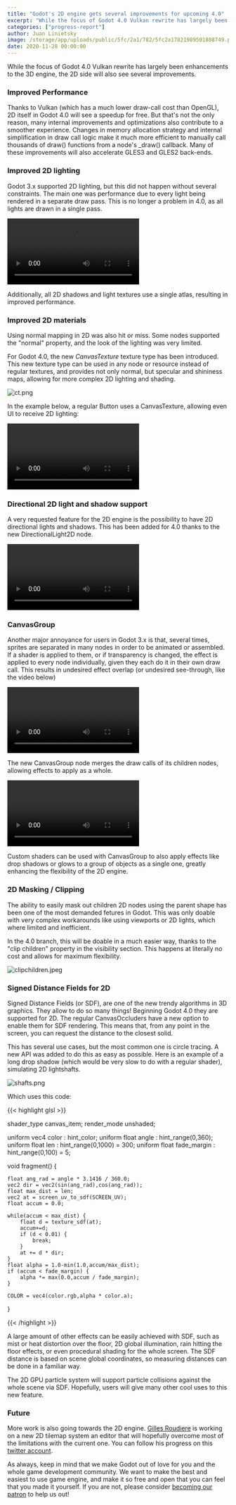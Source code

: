```yaml
---
title: "Godot's 2D engine gets several improvements for upcoming 4.0"
excerpt: "While the focus of Godot 4.0 Vulkan rewrite has largely been improvements to the 3D engine, the 2D side will also see several improvements."
categories: ["progress-report"]
author: Juan Linietsky
image: /storage/app/uploads/public/5fc/2a1/782/5fc2a17821989501808749.png
date: 2020-11-28 00:00:00
---
```


While the focus of Godot 4.0 Vulkan rewrite has largely been enhancements to the 3D engine, the 2D side will also see several improvements.

### Improved Performance

Thanks to Vulkan (which has a much lower draw-call cost than OpenGL), 2D itself in Godot 4.0 will see a speedup for free. But that's not the only reason, many internal improvements and optimizations also contribute to a smoother experience. Changes in memory allocation strategy and internal simplification in draw call logic make it much more efficient to manually call thousands of draw() functions from a node's _draw() callback. Many of these improvements will also accelerate GLES3 and GLES2 back-ends.


### Improved 2D lighting

Godot 3.x supported 2D lighting, but this did not happen without several constraints. The main one was performance due to every light being rendered in a separate draw pass. This is no longer a problem in 4.0, as all lights are drawn in a single pass.

<video controls>
<source src="/storage/app/media/4.0/16lights.mp4" type="video/mp4">
</video>

Additionally, all 2D shadows and light textures use a single atlas, resulting in improved performance.

### Improved 2D materials

Using normal mapping in 2D was also hit or miss. Some nodes supported the "normal" property, and the look of the lighting was very limited.

For Godot 4.0, the new *CanvasTexture* texture type has been introduced. This new texture type can be used in any node or resource instead of regular textures, and provides not only normal, but specular and shininess maps, allowing for more complex 2D lighting and shading.

![ct.png](/storage/app/uploads/public/5fc/29b/040/5fc29b040313b176851112.png)

In the example below, a regular Button uses a CanvasTexture, allowing even UI to receive 2D lighting:

<video controls>
<source src="/storage/app/media/4.0/gg2.mp4" type="video/mp4">
</video>

### Directional 2D light and shadow support

A very requested feature for the 2D engine is the possibility to have 2D directional lights and shadows. This has been added for 4.0 thanks to the new DirectionalLight2D node.

<video controls>
<source src="/storage/app/media/4.0/dl2.mp4" type="video/mp4">
</video>

### CanvasGroup

Another major annoyance for users in Godot 3.x is that, several times, sprites are separated in many nodes in order to be animated or assembled. If a shader is applied to them, or if transparency is changed, the effect is applied to every node individually, given they each do it in their own draw call. This results in undesired effect overlap (or undesired see-through, like the video below)

<video controls>
<source src="/storage/app/media/4.0/cgroup2.mp4" type="video/mp4">
</video>

The new CanvasGroup node merges the draw calls of its children nodes, allowing effects to apply as a whole.

<video controls>
<source src="/storage/app/media/4.0/cgroup1.mp4" type="video/mp4">
</video>

Custom shaders can be used with CanvasGroup to also apply effects like drop shadows or glows to a group of objects as a single one, greatly enhancing the flexibility of the 2D engine.


### 2D Masking / Clipping

The ability to easily mask out children 2D nodes using the parent shape has been one of the most demanded fetures in Godot. This was only doable with very complex workarounds like using viewports or 2D lights, which where limited and inefficient.

In the 4.0 branch, this will be doable in a much easier way, thanks to the "clip children" property in the visibility section. This happens at literally no cost and allows for maximum flexibility.

![clipchildren.jpeg](/storage/app/uploads/public/5fc/29d/914/5fc29d9142907447129624.jpeg)

### Signed Distance Fields for 2D

Signed Distance Fields (or SDF), are one of the new trendy algorithms in 3D graphics. They allow to do so many things! Beginning Godot 4.0 they are supported for 2D. The regular CanvasOccluders have a new option to enable them for SDF rendering. This means that, from any point in the screen, you can request the distance to the closest solid.

This has several use cases, but the most common one is circle tracing. A new API was added to do this as easy as possible. Here is an example of a long drop shadow (which would be very slow to do with a regular shader), simulating 2D lightshafts.

![shafts.png](/storage/app/uploads/public/5fc/29e/9b6/5fc29e9b68aac765092840.png)

Which uses this code:

{{< highlight glsl >}}

shader_type canvas_item;
render_mode unshaded;

uniform vec4 color : hint_color;
uniform float angle : hint_range(0,360);
uniform float len : hint_range(0,1000) = 300;
uniform float fade_margin : hint_range(0,100) = 5;

void fragment() {

	float ang_rad = angle * 3.1416 / 360.0;
	vec2 dir = vec2(sin(ang_rad),cos(ang_rad));
	float max_dist = len;
	vec2 at = screen_uv_to_sdf(SCREEN_UV);
	float accum = 0.0;

	while(accum < max_dist) {
	    float d = texture_sdf(at);
	    accum+=d;
	    if (d < 0.01) {
	        break;
	    }
	    at += d * dir;
	}
	float alpha = 1.0-min(1.0,accum/max_dist);
	if (accum < fade_margin) {
		alpha *= max(0.0,accum / fade_margin);
	}

	COLOR = vec4(color.rgb,alpha * color.a);
}


{{< /highlight >}}

A large amount of other effects can be easily achieved with SDF, such as mist or heat distortion over the floor, 2D global illumination, rain hitting the floor effects, or even procedural shading for the whole screen. The SDF distance is based on scene global coordinates, so measuring distances can be done in a familiar way.

The 2D GPU particle system will support particle collisions against the whole scene via SDF. Hopefully, users will give many other cool uses to this new feature.

### Future

More work is also going towards the 2D engine. [Gilles Roudiere](https://godotengine.org/article/announcing-new-hire-gilles-roudiere) is working on a new 2D tilemap system an editor that will hopefully overcome most of the limitations with the current one. You can follow his progress on this [twitter account](https://twitter.com/gr0ud).

As always, keep in mind that we make Godot out of love for you and the whole game development community. We want to make the best and easiest to use game engine, and make it so free and open that you can feel that you made it yourself. If you are not, please consider [becoming our patron](https://www.patreon.com/godotengine) to help us out!
